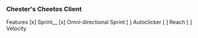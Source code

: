 ### Chester's Cheetos Client
Features
[x] Sprint__
[x] Omni-directional Sprint
[ ] Autoclicker
[ ] Reach
[ ] Velocity

